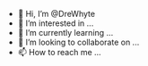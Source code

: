 - 👋 Hi, I’m @DreWhyte
- 👀 I’m interested in ...
- 🌱 I’m currently learning ...
- 💞️ I’m looking to collaborate on ...
- 📫 How to reach me ...

<!---
DreWhyte/DreWhyte is a ✨ special ✨ repository because its `README.md` (this file) appears on your GitHub profile.
You can click the Preview link to take a look at your changes.
--->
